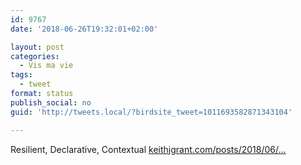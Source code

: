```yaml
---
id: 9767
date: '2018-06-26T19:32:01+02:00'

layout: post
categories:
  - Vis ma vie
tags:
  - tweet
format: status
publish_social: no
guid: 'http://tweets.local/?birdsite_tweet=1011693582871343104'

---
```


Resilient, Declarative, Contextual [keithjgrant.com/posts/2018/06/…](https://keithjgrant.com/posts/2018/06/resilient-declarative-contextual/)